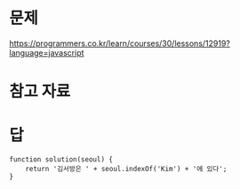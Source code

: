 # 문제
https://programmers.co.kr/learn/courses/30/lessons/12919?language=javascript

# 참고 자료

# 답
    function solution(seoul) {
        return '김서방은 ' + seoul.indexOf('Kim') + '에 있다';
    }
